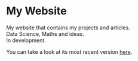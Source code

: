 # My Website
 My website that contains my projects and articles.   
 Data Science, Maths and ideas.   
 In development.
 
 You can take a look at its most recent version [here](https://kenzobh.github.io/Kenzo-Website/index.html).
